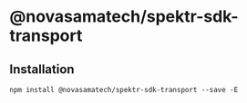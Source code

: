 # @novasamatech/spektr-sdk-transport

## Installation

```shell
npm install @novasamatech/spektr-sdk-transport --save -E
```
